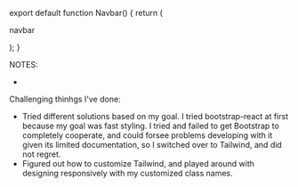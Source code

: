 export default function Navbar() {
return (
<Container fluid>

<p>navbar</p>
</Container>
);
}

NOTES:

-

Challenging thinhgs I've done:

- Tried different solutions based on my goal. I tried bootstrap-react at first because my goal was fast styling. I tried and failed to get Bootstrap to completely cooperate, and could forsee problems developing with it given its limited documentation, so I switched over to Tailwind, and did not regret.
- Figured out how to customize Tailwind, and played around with designing responsively with my customized class names.
